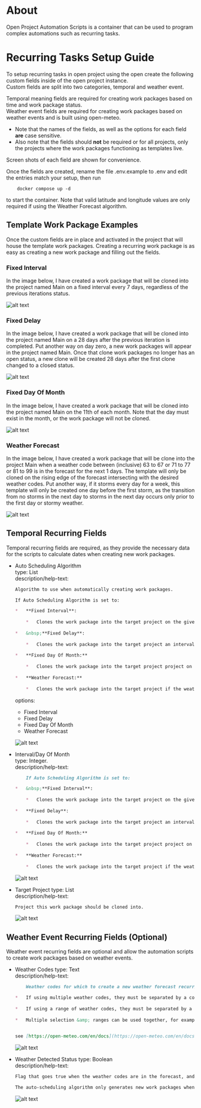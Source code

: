 # About
Open Project Automation Scripts is a container that can be used to program complex automations such as recurring tasks.

# Recurring Tasks Setup Guide
To setup recurring tasks in open project using the open create the following custom fields inside of the open project instance.  
Custom fields are split into two categories, temporal and weather event.  

Temporal meaning fields are required for creating work packages based on time and work package status.  
Weather event fields are required for creating work packages based on weather events and is built using open-meteo.

* Note that the names of the fields, as well as the options for each field __are__ case sensitive.  
* Also note that the fields should __not__ be required or for all projects, only the projects where the work packages functioning as templates live.

Screen shots of each field are shown for convenience.

Once the fields are created, rename the file .env.example to .env and edit the entries match your setup, then run
```
    docker compose up -d
```
to start the container. Note that valid latitude and longitude values are only required if using the Weather Forecast algorithm.

## Template Work Package Examples
Once the custom fields are in place and activated in the project that will house the template work packages. Creating a recurring work package is as easy as creating a new work package and filling out the fields.  

### Fixed Interval
In the image below, I have created a work package that will be cloned into the project named Main on a fixed interval every 7 days, regardless of the previous iterations status.

![alt text](images/fixed_interval_example.png)

### Fixed Delay
In the image below, I have created a work package that will be cloned into the project named Main on a 28 days after the previous iteration is completed. Put another way on day zero, a new work packages will appear in the project named Main. Once that clone work packages no longer has an open status, a new clone will be created 28 days after the first clone changed to a closed status.

![alt text](images/fixed_delay_example.png)

### Fixed Day Of Month

In the image below, I have created a work package that will be cloned into the project named Main on the 11th of each month. Note that the day must exist in the month, or the work package will not be cloned.

![alt text](images/fixed_day_of_month_example.png)

### Weather Forecast

In the image below, I have created a work package that will be clone into the project Main when a weather code between (inclusive) 63 to 67 or 71 to 77 or 81 to 99 is in the forecast for the next 1 days. The template will only be cloned on the rising edge of the forecast intersecting with the desired weather codes. Put another way, if it storms every day for a week, this template will only be created one day before the first storm, as the transition from no storms in the next day to storms in the next day occurs only prior to the first day or stormy weather.

![alt text](images/weather_forecase_example.png)


## Temporal Recurring Fields
Temporal recurring fields are required, as they provide the necessary data for the scripts to calculate dates when creating
new work packages.

* Auto Scheduling Algorithm  
    type: List  
    description/help-text:  
    ```md
    Algorithm to use when automatically creating work packages.

    If Auto Scheduling Algorithm is set to:

    *   **Fixed Interval**:
        
        *   Clones the work package into the target project on the given interval from the work packages start date.
            
    *   &nbsp;**Fixed Delay**:
        
        *   Clones the work package into the target project an interval number of days after the last one is completed.
            
    *   **Fixed Day Of Month:**
        
        *   Clones the work package into the target project project on this day of the month every month (if it has that day)
            
    *   **Weather Forecast:**
        
        *   Clones the work package into the target project if the weather codes are found in the forecast within the interval from the current date.   
    ```

    options: 
    - Fixed Interval
    - Fixed Delay
    - Fixed Day Of Month
    - Weather Forecast  
      
    ![alt text](images/auto_scheduling_algorithm.png)

* Interval/Day Of Month  
    type: Integer.  
    description/help-text:  
    ```md
        If Auto Scheduling Algorithm is set to:

    *   &nbsp;**Fixed Interval**:
        
        *   Clones the work package into the target project on the given interval from the work packages start date.
            
    *   **Fixed Delay**:
        
        *   Clones the work package into the target project an interval number of days after the last one is completed.
            
    *   **Fixed Day Of Month:**
        
        *   Clones the work package into the target project project on this day of the month every month (if it has that day)
            
    *   **Weather Forecast:**
        
        *   Clones the work package into the target project if the weather codes are found in the forecast within the interval from the current date.k package into the target project if the weather codes are found in the forecast within the interval from the current date.
    ```

    ![alt text](images/interval_day_of_month.png)

* Target Project
    type: List  
    description/help-text:
    ```md
    Project this work package should be cloned into.
    ```
    ![alt text](images/target_project.png)

## Weather Event Recurring Fields (Optional)
Weather event recurring fields are optional and allow the automation scripts to create work packages based on weather events.  

* Weather Codes
    type: Text  
    description/help-text:  
    ```md
        Weather codes for which to create a new weather forecast recurring work package.

    *   If using multiple weather codes, they must be separated by a comma (no spaces), for example, 71, 77
        
    *   If using a range of weather codes, they must be separated by a dash (no spaces), for example, 71-77
        
    *   Multiple selection &amp; ranges can be used together, for example, 71-77,80-82
        

    see [https://open-meteo.com/en/docs](https://open-meteo.com/en/docs) for more info
    ```

    ![alt text](images/weather_codes.png)

* Weather Detected Status
    type: Boolean  
    description/help-text:
    ```md
    Flag that goes true when the weather codes are in the forecast, and false when they are not.

    The auto-scheduling algorithm only generates new work packages when the transition from false to true is detected.

    ```
    ![alt text](images/weather_detected_status.png)